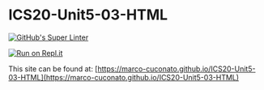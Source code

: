 # ICS20-Unit5-03-HTML

[![GitHub's Super Linter](https://github.com/marco-cuconato/ICS20-Unit5-03-HTML/workflows/GitHub's%20Super%20Linter/badge.svg)](https://github.com/marco-cuconato/ICS20-Unit5-03-HTML/actions)
                                                                                                                                                                                    
                                                                                                                                                                                                     
                                                      
[![Run on Repl.it](https://repl.it/badge/github/marco-cuconato/ICS20-Unit5-03-HTML)](https://repl.it/github/marco-cuconato/ICS20-Unit5-03-HTML)

This site can be found at: [https://marco-cuconato.github.io/ICS20-Unit5-03-HTML](https://marco-cuconato.github.io/ICS20-Unit5-03-HTML)

